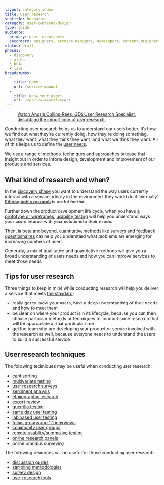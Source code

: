 ```yaml
---
layout: category-index
title: User research
subtitle: Resources
category: user-centered-design
type: guide
audience:
  primary: user-researchers,
  secondary: designers, service-managers, developers, content-designers
status: draft
phases:
  - discovery
  - alpha
  - beta
  - live
breadcrumbs:
  -
    title: Home
    url: /service-manual
  -
    title: Know your users
    url: /service-manual/users
---
```


<figure class="media-player-wrapper video"><a href="https://www.youtube.com/watch?v=1hbnPCdM4ls">Watch Angela Collins-Rees, GDS User Research Specialist, describing the importance of user research.</a></figure>

Conducting user research helps us to understand our users better. It’s how we find out what they're currently doing, how they're doing something, what they want, what they think they want, and what we think they want. All of this helps us to define the [user needs](/service-manual/user-centered-design/user-needs.html).

We use a range of methods, techniques and approaches to tease that insight out in order to inform design, development and improvement of our products and services.

## What kind of research and when?

In the [discovery phase](/service-manual/phases/discovery.html) you want to understand the way users currently interact with a service, ideally in the environment they would do it ‘normally’. [Ethnographic research](/service-manual/user-centered-design/user-research/ethnographic-research.html) is useful for that.

Further down the product development life cycle, when you have [a prototype or wireframes](/service-manual/phases/alpha.html), [usability testing](/service-manual/user-centered-design/user-research/remote-usability.html) will help you understand ways your users interact with your solutions to their needs.

Then, in [beta](/service-manual/phases/beta.html) and beyond, quantitative methods like [surveys and feedback questionnaires](/service-manual/user-centered-design/user-research/survey-design.html) can help you understand what problems are emerging for increasing numbers of users.

Generally, a mix of qualitative and quantitative methods will give you a broad understanding of users needs and how you can improve services to meet those needs.

## Tips for user research

Three things to keep in mind while conducting research will help you deliver a service that meets [the standard](/service-manual/digital-by-default/index.html);

* really get to know your users, have a deep understanding of their needs and how to meet them
* be clear on where your product is in its lifecycle, because you can then choose particular methods or techniques to conduct some research that will be appropriate at that particular time
* get the team who are developing your product or service involved with the research as well, because everyone needs to understand the users to build a successful service

## User research techniques

The following techniques may be useful when conducting user research:

* [card sorting](/service-manual/user-centered-design/card-sorting.html)
* [multivariate testing](/service-manual/user-centered-design/user-research/multivariate-testing.html)
* [user research surveys](/service-manual/user-centered-design/user-research/user-research-surveys.html)
* [sentiment analysis](/service-manual/user-centered-design/user-research/sentiment-analysis.html)
* [ethnographic research](/service-manual/user-centered-design/user-research/ethnographic-research.html)
* [expert review](/service-manual/user-centered-design/user-research/expert-review.html)
* [guerrilla testing](/service-manual/user-centered-design/user-research/guerrilla-testing.html)
* [same day user testing](/service-manual/user-centered-design/user-research/same-day-user-testing.html)
* [lab based user testing](/service-manual/user-centered-design/user-research/lab-based-user-testing.html)
* [focus groups and 1:1 interviews](/service-manual/user-centered-design/user-research/focus-groups-mini-groups-interviews.html)
* [community user groups](/service-manual/user-centered-design/user-research/community-user-groups.html)
* [remote usability/summative testing](/service-manual/user-centered-design/user-research/remote-usability.html)
* [online research panels](/service-manual/user-centered-design/user-research/online-research-panels.html)
* [online omnibus surveying](/service-manual/user-centered-design/user-research/online-omnibus-survey.html)

The following resources will be useful for those conducting user research:

* [discussion guides](/service-manual/user-centered-design/user-research/discussion-guides.html)
* [sampling methodologies](/service-manual/user-centered-design/user-research/sampling-methodologies.html)
* [survey design](/service-manual/user-centered-design/user-research/survey-design.html)
* [user research tools](/service-manual/user-centered-design/user-research/user-research-tools.html)
